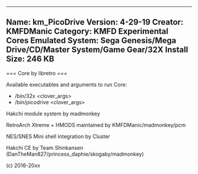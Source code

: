 -----------------------
Name: km_PicoDrive
Version: 4-29-19
Creator: KMFDManic
Category: KMFD Experimental Cores
Emulated System: Sega Genesis/Mega Drive/CD/Master System/Game Gear/32X
Install Size: 246 KB
-----------------------
=== Core by libretro ===

Available executables and arguments to run Core:
- /bin/32x <rom> <clover_args>
- /bin/picodrive <rom> <clover_args>

Hakchi module system by madmonkey

RetroArch Xtreme + HMODS maintained by KMFDManic/madmonkey/pcm

NES/SNES Mini shell integration by Cluster

Hakchi CE by Team Shinkansen (DanTheMan827/princess_daphie/skogaby/madmonkey)

(c) 2016-20xx
